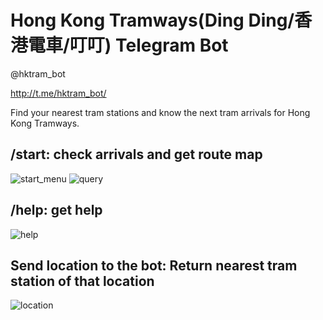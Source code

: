 # Hong Kong Tramways(Ding Ding/香港電車/叮叮) Telegram Bot
@hktram_bot

<http://t.me/hktram_bot/>

Find your nearest tram stations and know the next tram arrivals for Hong Kong Tramways.



## /start: check arrivals and get route map

![start_menu](https://user-images.githubusercontent.com/15364387/30145874-0dbdf0a0-93c7-11e7-80d0-980e7f5827cb.png)
![query](https://user-images.githubusercontent.com/15364387/30145588-ca884aa8-93c4-11e7-9e71-8aba6e2aa8ce.png)

## /help: get help

 ![help](https://user-images.githubusercontent.com/15364387/30145600-ec68006e-93c4-11e7-99b9-9891c8be27f8.png)

## Send location to the bot: Return nearest tram station of that location

 ![location](https://user-images.githubusercontent.com/15364387/30145547-8d244220-93c4-11e7-99cc-75106355c3dd.png)
